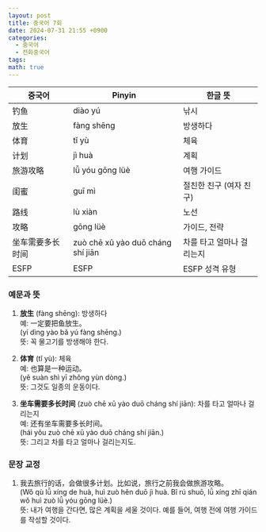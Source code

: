 ```yaml
---
layout: post
title: 중국어 7회
date: 2024-07-31 21:55 +0900
categories:
  - 중국어
  - 전화중국어
tags: 
math: true
---
```

| 중국어      | Pinyin                            | 한글 뜻           |
| -------- | --------------------------------- | -------------- |
| 钓鱼       | diào yú                           | 낚시             |
| 放生       | fàng shēng                        | 방생하다           |
| 体育       | tǐ yù                             | 체육             |
| 计划       | jì huà                            | 계획             |
| 旅游攻略     | lǚ yóu gōng lüè                   | 여행 가이드         |
| 闺蜜       | guī mì                            | 절친한 친구 (여자 친구) |
| 路线       | lù xiàn                           | 노선             |
| 攻略       | gōng lüè                          | 가이드, 전략        |
| 坐车需要多长时间 | zuò chē xū yào duō cháng shí jiān | 차를 타고 얼마나 걸리는지 |
| ESFP     | ESFP                              | ESFP 성격 유형     |

### 예문과 뜻

1. **放生** (fàng shēng): 방생하다  
    예: 一定要把鱼放生。  
    (yí dìng yào bǎ yú fàng shēng.)  
    뜻: 꼭 물고기를 방생해야 한다.
    
2. **体育** (tǐ yù): 체육  
    예: 也算是一种运动。  
    (yě suàn shì yī zhǒng yùn dòng.)  
    뜻: 그것도 일종의 운동이다.
    
3. **坐车需要多长时间** (zuò chē xū yào duō cháng shí jiān): 차를 타고 얼마나 걸리는지  
    예: 还有坐车需要多长时间。  
    (hái yǒu zuò chē xū yào duō cháng shí jiān.)  
    뜻: 그리고 차를 타고 얼마나 걸리는지도.
    

### 문장 교정

1. 我去旅行的话，会做很多计划。比如说，旅行之前我会做旅游攻略。  
    (Wǒ qù lǚ xíng de huà, huì zuò hěn duō jì huà. Bǐ rú shuō, lǚ xíng zhī qián wǒ huì zuò lǚ yóu gōng lüè.)  
    뜻: 내가 여행을 간다면, 많은 계획을 세울 것이다. 예를 들어, 여행 전에 여행 가이드를 작성할 것이다.